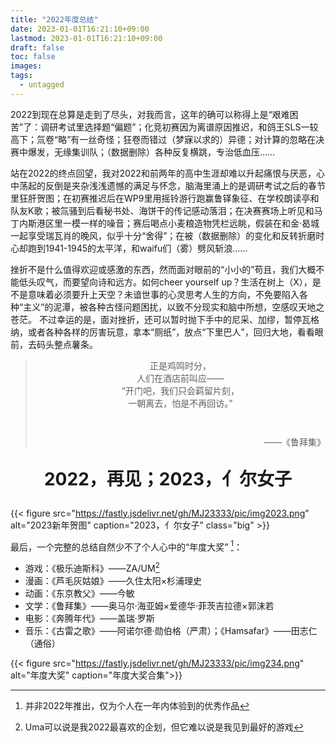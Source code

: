 ```yaml
---
title: "2022年度总结"
date: 2023-01-01T16:21:10+09:00
lastmod: 2023-01-01T16:21:10+09:00
draft: false
toc: false
images:
tags:
  - untagged
---
```

2022到现在总算是走到了尽头，对我而言，这年的确可以称得上是“艰难困苦”了：调研考试里选择题“偏题”；化竞初赛因为离谱原因推迟，和鸽王SLS一较高下；氚卷“略”有一丝奇怪；狂卷而错过（梦寐以求的）异德；对计算的忽略在决赛中爆发，无缘集训队；（数据删除）各种反复横跳，专治低血压……

站在2022的终点回望，我对2022和前两年的高中生涯却难以升起痛恨与厌恶，心中荡起的反倒是夹杂浅浅遗憾的满足与怀念，脑海里涌上的是调研考试之后的春节里狂肝贺图；在初赛推迟后在WP9里用摇铃游行跑赢鲁铎象征、在学校朗读亭和队友K歌；被氚骚到后看秘书处、海饼干的传记感动落泪；在决赛赛场上听见和马丁内斯港区里一模一样的噪音；赛后喝点小麦粮造物凭栏远眺，假装在和金·曷城一起享受瑞瓦肖的晚风，似乎十分“舍得”；在被（数据删除）的变化和反转折磨时心却跑到1941-1945的太平洋，和waifu们（雾）劈风斩浪……

挫折不是什么值得欢迎或感激的东西，然而面对眼前的“小小的”苟且，我们大概不能低头叹气，而要望向诗和远方。如何cheer yourself up？生活在树上（X），是不是意味着必须要升上天空？未谙世事的心灵思考人生的方向，不免要陷入各种“主义”的泥潭，被各种古怪问题困扰，以致不分现实和脑中所想，空感叹天地之苍茫。 不过幸运的是，面对挫折，还可以暂时抛下手中的尼采、加缪，暂停瓦格纳，或者各种各样的厉害玩意，拿本“厕纸”，放点“下里巴人”，回归大地，看看眼前，去码头整点薯条。

<blockquote><p style="text-indent:0em;text-align:center;margin-bottom:3em;">
正是鸡鸣时分，</br>
人们在酒店前叫应——</br>
“开门吧，我们只会羁留片刻，</br>
一朝离去，怕是不再回访。”</br>
<p style="text-align:right">——《鲁拜集》</p>
</p></blockquote>

<p style="text-align:center;font-size:2em;font-weight:bold">
2022，再见；2023，亻尔女子
</p>

{{< figure src="https://fastly.jsdelivr.net/gh/MJ23333/pic/img2023.png" alt="2023新年贺图" caption="2023，亻尔女子" class="big" >}}

最后，一个完整的总结自然少不了个人心中的“年度大奖” [^1]：

* 游戏：《极乐迪斯科》——ZA/UM[^2]
* 漫画：《芦毛灰姑娘》——久住太阳×杉浦理史
* 动画：《东京教父》——今敏
* 文学：《鲁拜集》——奥马尔·海亚姆×爱德华·菲茨吉拉德×郭沫若
* 电影：《奔腾年代》——盖瑞·罗斯
* 音乐：《古雷之歌》——阿诺尔德·勋伯格（严肃）；《Hamsafar》——田志仁（通俗）

{{< figure src="https://fastly.jsdelivr.net/gh/MJ23333/pic/img234.png" alt="年度大奖" caption="年度大奖合集">}}

[^1]:并非2022年推出，仅为个人在一年内体验到的优秀作品
[^2]:Uma可以说是我2022最喜欢的企划，但它难以说是我见到最好的游戏

